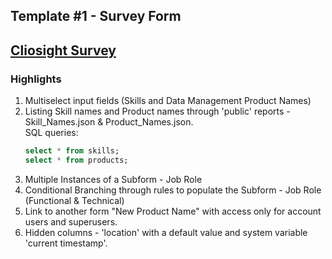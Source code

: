 Template #1 - Survey Form
-------------------------
## [Cliosight Survey](https://app.cliosight.com/app/forms/221/show/public?noNavbar=true)   

### Highlights      
1. Multiselect input fields (Skills and Data Management Product Names)
2. Listing Skill names and Product names through 'public' reports - Skill_Names.json & Product_Names.json.    
   SQL queries:
   ``` sql
   select * from skills;     
   select * from products;
   ```
3. Multiple Instances of a Subform - Job Role      
4. Conditional Branching through rules to populate the Subform - Job Role (Functional & Technical)    
5. Link to another form "New Product Name" with access only for account users and superusers.
6. Hidden columns - 'location' with a default value and system variable 'current timestamp'.      


